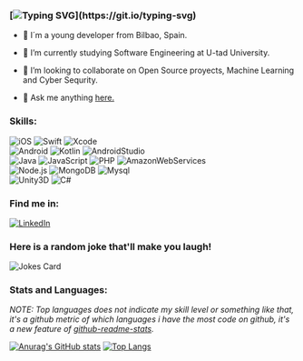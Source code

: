 ### [![Typing SVG](https://readme-typing-svg.herokuapp.com?font=Comic+Neue&color=8F16E4&width=439&lines=Hello+all%2C+my+name+is+Mikel+(Or+Raros).)](https://git.io/typing-svg)

-  :round_pushpin: I´m a young developer from Bilbao, Spain.

- 🌱 I’m currently studying Software Engineering at U-tad University.

- 👯 I’m looking to collaborate on Open Source proyects, Machine Learning and Cyber Sequrity.

- 💬 Ask me anything [here.](https://github.com/R4r0s/R4r0s/issues)


### Skills:
![iOS](https://img.shields.io/badge/iOS-999999?style=for-the-badge&logo=apple&logoColor=white&labelColor=101010)
![Swift](https://img.shields.io/badge/Swift-FA7343?style=for-the-badge&logo=swift&logoColor=white&labelColor=101010)
![Xcode](https://img.shields.io/badge/Xcode-1575F9?style=for-the-badge&logo=xcode&logoColor=white&labelColor=101010)</br>
![Android](https://img.shields.io/badge/Android-3DDC84?style=for-the-badge&logo=android&logoColor=white&labelColor=101010)
![Kotlin](https://img.shields.io/badge/Kotlin-0095D5?style=for-the-badge&logo=kotlin&logoColor=white&labelColor=101010)
![AndroidStudio](https://img.shields.io/badge/Android_Studio-3DDC84?style=for-the-badge&logo=android-studio&logoColor=white&labelColor=101010)</br>
![Java](https://img.shields.io/badge/Java-007396?style=for-the-badge&logo=java&logoColor=white&labelColor=101010)
![JavaScript](https://img.shields.io/badge/JavaScript-F7DF1E?style=for-the-badge&logo=javaScript&logoColor=white&labelColor=101010)
![PHP](https://img.shields.io/badge/Php-8892BF?style=for-the-badge&logo=php&logoColor=white&labelColor=101010)
![AmazonWebServices](https://img.shields.io/badge/AWS-232F3E?style=for-the-badge&logo=amazon-aws&logoColor=white&labelColor=101010)</br>
![Node.js](https://img.shields.io/badge/Node.js-339933?style=for-the-badge&logo=node.js&logoColor=white&labelColor=101010)
![MongoDB](https://img.shields.io/badge/MongoDB-47A248?style=for-the-badge&logo=mongodb&logoColor=white&labelColor=101010)
![Mysql](https://img.shields.io/badge/Mysql-4479A1?style=for-the-badge&logo=mysql&logoColor=white&labelColor=101010)</br>
![Unity3D](https://img.shields.io/badge/Unity_3D-blueviolet?style=for-the-badge&logo=unity&logoColor=white&labelColor=101010)
![C#](https://img.shields.io/badge/CSharp-blueviolet?style=for-the-badge&logo=c-sharp&logoColor=white&labelColor=101010)


### Find me in:
[![LinkedIn](https://img.shields.io/badge/LinkedIn-Mikel_Fuentes-0077B5?style=for-the-badge&logo=linkedin&logoColor=white&labelColor=101010)](https://www.linkedin.com/in/mikel-fuentes/)


### Here is a random joke that'll make you laugh!
![Jokes Card](https://readme-jokes.vercel.app/api)


### Stats and Languages:
*NOTE: Top languages does not indicate my skill level or something like that, it's a github metric of which languages i have the most code on github, it's a new feature of [github-readme-stats](https://github.com/anuraghazra/github-readme-stats).*

[![Anurag's GitHub stats](https://github-readme-stats.vercel.app/api?username=R4r0s&theme=synthwave)](https://github.com/anuraghazra/github-readme-stats) [![Top Langs](https://github-readme-stats.vercel.app/api/top-langs/?username=R4r0s&layout=compact&theme=synthwave&hide=php)](https://github.com/anuraghazra/github-readme-stats)

